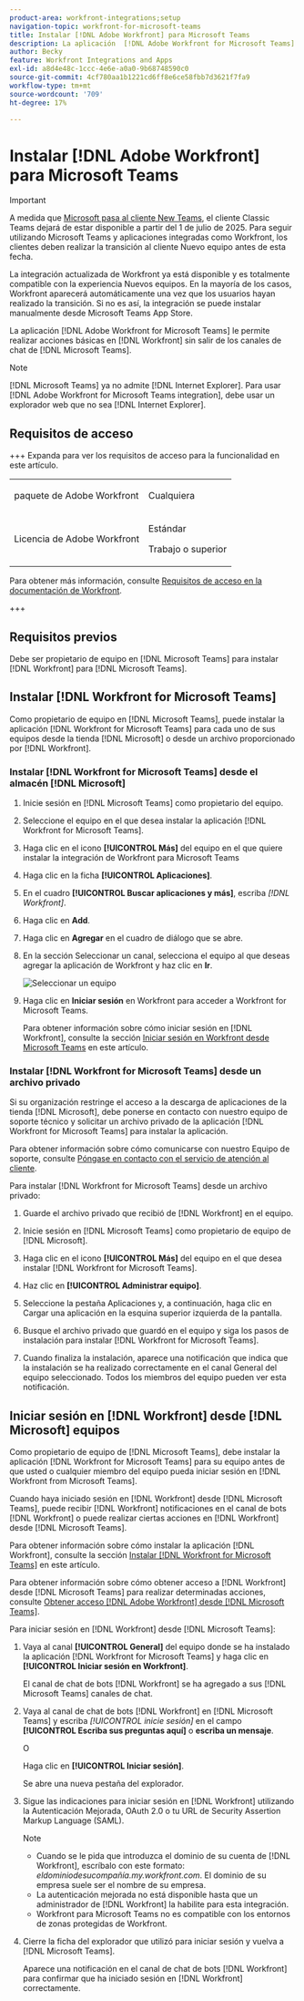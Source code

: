 ```yaml
---
product-area: workfront-integrations;setup
navigation-topic: workfront-for-microsoft-teams
title: Instalar [!DNL Adobe Workfront] para Microsoft Teams
description: La aplicación  [!DNL Adobe Workfront for Microsoft Teams] te permite realizar acciones básicas en [!DNL Workfront] sin salir de los canales de chat de [!DNL Microsoft Teams] i.
author: Becky
feature: Workfront Integrations and Apps
exl-id: a8d4e48c-1ccc-4e6e-a0a0-9b68748590c0
source-git-commit: 4cf780aa1b1221cd6ff8e6ce58fbb7d3621f7fa9
workflow-type: tm+mt
source-wordcount: '709'
ht-degree: 17%

---
```


# Instalar [!DNL Adobe Workfront] para Microsoft Teams

<!-- Audited: 1/2024 -->

>[!IMPORTANT]
>
>A medida que [Microsoft pasa al cliente New Teams](https://learn.microsoft.com/en-us/microsoftteams/teams-classic-client-end-of-availability), el cliente Classic Teams dejará de estar disponible a partir del 1 de julio de 2025. Para seguir utilizando Microsoft Teams y aplicaciones integradas como Workfront, los clientes deben realizar la transición al cliente Nuevo equipo antes de esta fecha.
>
>La integración actualizada de Workfront ya está disponible y es totalmente compatible con la experiencia Nuevos equipos. En la mayoría de los casos, Workfront aparecerá automáticamente una vez que los usuarios hayan realizado la transición. Si no es así, la integración se puede instalar manualmente desde Microsoft Teams App Store.


La aplicación [!DNL Adobe Workfront for Microsoft Teams] le permite realizar acciones básicas en [!DNL Workfront] sin salir de los canales de chat de [!DNL Microsoft Teams].

>[!NOTE]
>
>[!DNL Microsoft Teams] ya no admite [!DNL Internet Explorer]. Para usar [!DNL Adobe Workfront for Microsoft Teams integration], debe usar un explorador web que no sea [!DNL Internet Explorer].




## Requisitos de acceso

+++ Expanda para ver los requisitos de acceso para la funcionalidad en este artículo.

<table style="table-layout:auto"> 
 <col> 
 <col> 
 <tbody> 
  <tr> 
   <td role="rowheader">paquete de Adobe Workfront</td> 
   <td> <p>Cualquiera</p> </td> 
  </tr> 
  <tr> 
   <td role="rowheader">Licencia de Adobe Workfront</td> 
   <td> <p>Estándar</p>
   <p>Trabajo o superior</p> </td> 
  </tr> 
 </tbody> 
</table>

Para obtener más información, consulte [Requisitos de acceso en la documentación de Workfront](/help/quicksilver/administration-and-setup/add-users/access-levels-and-object-permissions/access-level-requirements-in-documentation.md).

+++

## Requisitos previos

Debe ser propietario de equipo en [!DNL Microsoft Teams] para instalar [!DNL Workfront] para [!DNL Microsoft Teams].

## Instalar [!DNL Workfront for Microsoft Teams]

Como propietario de equipo en [!DNL Microsoft Teams], puede instalar la aplicación [!DNL Workfront for Microsoft Teams] para cada uno de sus equipos desde la tienda [!DNL Microsoft] o desde un archivo proporcionado por [!DNL Workfront].

### Instalar [!DNL Workfront for Microsoft Teams] desde el almacén [!DNL Microsoft]

1. Inicie sesión en [!DNL Microsoft Teams] como propietario del equipo.
1. Seleccione el equipo en el que desea instalar la aplicación [!DNL Workfront for Microsoft Teams].
1. Haga clic en el icono **[!UICONTROL Más]** del equipo en el que quiere instalar la integración de Workfront para Microsoft Teams
1. Haga clic en la ficha **[!UICONTROL Aplicaciones]**.
1. En el cuadro **[!UICONTROL Buscar aplicaciones y más]**, escriba *[!DNL Workfront]*.
1. Haga clic en **Add**.
1. Haga clic en **Agregar** en el cuadro de diálogo que se abre.
1. En la sección Seleccionar un canal, selecciona el equipo al que deseas agregar la aplicación de Workfront y haz clic en **Ir**.

   ![Seleccionar un equipo](assets/select-a-team.png)
1. Haga clic en **Iniciar sesión** en Workfront para acceder a Workfront for Microsoft Teams.

   Para obtener información sobre cómo iniciar sesión en [!DNL Workfront], consulte la sección [Iniciar sesión en Workfront desde Microsoft Teams](#log-in-to-workfront-from-microsoft-teams) en este artículo.

### Instalar [!DNL Workfront for Microsoft Teams] desde un archivo privado

Si su organización restringe el acceso a la descarga de aplicaciones de la tienda [!DNL Microsoft], debe ponerse en contacto con nuestro equipo de soporte técnico y solicitar un archivo privado de la aplicación [!DNL Workfront for Microsoft Teams] para instalar la aplicación.

Para obtener información sobre cómo comunicarse con nuestro Equipo de soporte, consulte [Póngase en contacto con el servicio de atención al cliente](../../workfront-basics/tips-tricks-and-troubleshooting/contact-customer-support.md).

Para instalar [!DNL Workfront for Microsoft Teams] desde un archivo privado:

1. Guarde el archivo privado que recibió de [!DNL Workfront] en el equipo.
1. Inicie sesión en [!DNL Microsoft Teams] como propietario de equipo de [!DNL Microsoft].
1. Haga clic en el icono **[!UICONTROL Más]** del equipo en el que desea instalar [!DNL Workfront for Microsoft Teams].

1. Haz clic en **[!UICONTROL Administrar equipo]**.
1. Seleccione la pestaña Aplicaciones y, a continuación, haga clic en Cargar una aplicación en la esquina superior izquierda de la pantalla.
1. Busque el archivo privado que guardó en el equipo y siga los pasos de instalación para instalar [!DNL Workfront for Microsoft Teams].
1. Cuando finaliza la instalación, aparece una notificación que indica que la instalación se ha realizado correctamente en el canal General del equipo seleccionado. Todos los miembros del equipo pueden ver esta notificación.

## Iniciar sesión en [!DNL Workfront] desde [!DNL Microsoft] equipos

Como propietario de equipo de [!DNL Microsoft Teams], debe instalar la aplicación [!DNL Workfront for Microsoft Teams] para su equipo antes de que usted o cualquier miembro del equipo pueda iniciar sesión en [!DNL Workfront from Microsoft Teams].

Cuando haya iniciado sesión en [!DNL Workfront] desde [!DNL Microsoft Teams], puede recibir [!DNL Workfront] notificaciones en el canal de bots [!DNL Workfront] o puede realizar ciertas acciones en [!DNL Workfront] desde [!DNL Microsoft Teams].

Para obtener información sobre cómo instalar la aplicación [!DNL Workfront], consulte la sección [Instalar [!DNL Workfront for Microsoft Teams]](#install-workfront-for-microsoft-teams) en este artículo.

Para obtener información sobre cómo obtener acceso a [!DNL Workfront] desde [!DNL Microsoft Teams] para realizar determinadas acciones, consulte [Obtener acceso [!DNL Adobe Workfront] desde [!DNL Microsoft Teams]](../../workfront-integrations-and-apps/using-workfront-with-microsoft-teams/access-workfront-from-ms-teams.md).

Para iniciar sesión en [!DNL Workfront] desde [!DNL Microsoft Teams]:

1. Vaya al canal **[!UICONTROL General]** del equipo donde se ha instalado la aplicación [!DNL Workfront for Microsoft Teams] y haga clic en **[!UICONTROL Iniciar sesión en Workfront]**.

   El canal de chat de bots [!DNL Workfront] se ha agregado a sus [!DNL Microsoft Teams] canales de chat.

1. Vaya al canal de chat de bots [!DNL Workfront] en [!DNL Microsoft Teams] y escriba *[!UICONTROL inicie sesión]* en el campo **[!UICONTROL Escriba sus preguntas aquí]** o **escriba un mensaje**.

   O

   Haga clic en **[!UICONTROL Iniciar sesión]**.

   Se abre una nueva pestaña del explorador.

1. Sigue las indicaciones para iniciar sesión en [!DNL Workfront] utilizando la Autenticación Mejorada, OAuth 2.0 o tu URL de Security Assertion Markup Language (SAML).

   >[!NOTE]
   >
   >* Cuando se le pida que introduzca el dominio de su cuenta de [!DNL Workfront], escríbalo con este formato: *eldominiodesucompañía.my.workfront.com*. El dominio de su empresa suele ser el nombre de su empresa.
   >* La autenticación mejorada no está disponible hasta que un administrador de [!DNL Workfront] la habilite para esta integración.
   >* Workfront para Microsoft Teams no es compatible con los entornos de zonas protegidas de Workfront.


1. Cierre la ficha del explorador que utilizó para iniciar sesión y vuelva a [!DNL Microsoft Teams].

   Aparece una notificación en el canal de chat de bots [!DNL Workfront] para confirmar que ha iniciado sesión en [!DNL Workfront] correctamente.
